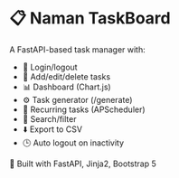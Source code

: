 # 📋 Naman TaskBoard

A FastAPI-based task manager with:

- 🔐 Login/logout
- 📝 Add/edit/delete tasks
- 📊 Dashboard (Chart.js)
- ⚙️ Task generator (/generate)
- 🔁 Recurring tasks (APScheduler)
- 🔎 Search/filter
- ⬇️ Export to CSV
- 🕒 Auto logout on inactivity

🚀 Built with FastAPI, Jinja2, Bootstrap 5
